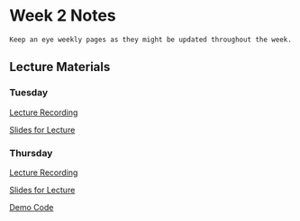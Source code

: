 Week 2 Notes
============================

```{note}
Keep an eye weekly pages as they might be updated throughout the week.
```

## Lecture Materials


### Tuesday

[Lecture Recording](https://uci.yuja.com/V/Video?v=8860562&node=38298285&a=124546830&autoplay=1)

<a href="../resources/10-10-23-bootstrap_javascript.pdf" >Slides for Lecture</a>



### Thursday

[Lecture Recording](https://uci.yuja.com/V/Video?v=8875650&node=38358078&a=83017696&autoplay=1)

<a href="../resources/10-12-23-dom.pdf" >Slides for Lecture</a>

<a href="../resources/dom.zip" >Demo Code</a>
